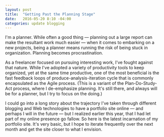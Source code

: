 ```yaml
---
layout: post
title:  "Getting Past the Planning Stage"
date:   2016-05-20 8:10 -04:00
categories: update blogging
---
```


I'm a planner. While often a good thing — planning out a large report can make the resultant work much easier — when it comes to embarking on a new projects, being a planner means running the risk of being stuck in organization. Planning becomes procrastination.

As a freelancer focused on pursuing interesting work, I've fought against that nature. While I've adopted a variety of productivity tools to keep organized, yet at the same time productive, one of the most beneficial is the fast feedback loops of produce-analysis-iteration cycle that is commonly encapsulated as the Agile process. (This is a variant of the Plan-Do-Study-Act process, where I de-emphasize planning. It's still there, and always will be for a planner, but I try to focus on the doing.)

I could go into a long story about the trajectory I've taken through different blogging and Web technologies to have a portfolio site online — and perhaps I will in the future — but I realized earlier this year, that I had let part of my online presence go fallow. So here is the latest incarnation of my portfolio site. It's very basic, but I hope to iterate frequently over the next month and get the site closer to what I envision.